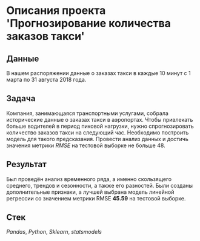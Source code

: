 # Описания проекта 'Прогнозирование количества заказов такси'


## Данные

В нашем распоряжении данные о заказах такси в каждые 10 минут с 1 марта по 31 августа 2018 года.

## Задача

Компания, занимающаяся транспортными услугами, собрала исторические данные о заказах такси в аэропортах. Чтобы привлекать больше водителей в период пиковой нагрузки, нужно спрогнозировать количество заказов такси на следующий час. Необходимо построить модель для такого предсказания.
Провести анализ данных и достичь значения метрики *RMSE* на тестовой выборке не больше 48.

## Результат

Был проведён анализ временного ряда, а именно скользящего среднего, трендов и сезонности, а также его разностей. Были созданы дополнительные признаки, а лучшей выбрана модель линейной регрессии со значением метрики RMSE **45.59** на тестовой выборке. 

## Стек
*Pandas*, *Python*, *Sklearn*, *statsmodels*